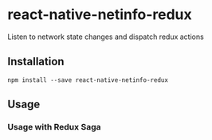 # react-native-netinfo-redux
Listen to network state changes and dispatch redux actions

## Installation

```
npm install --save react-native-netinfo-redux
```

## Usage

### Usage with Redux Saga
